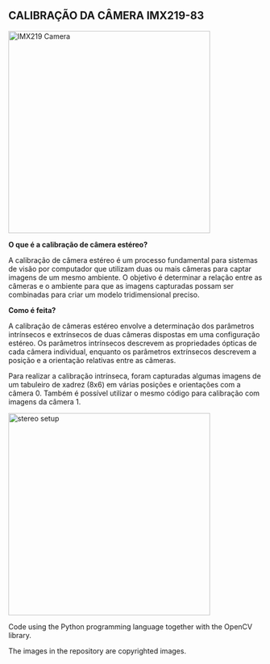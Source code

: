 ## CALIBRAÇÃO DA CÂMERA IMX219-83 

<img align="center" alt="IMX219 Camera" width="400px" src="https://www.waveshare.com/img/devkit/accBoard/IMX219-83-Stereo-Camera/IMX219-83-Stereo-Camera-details-size.jpg"/>

**O que é a calibração de câmera estéreo?**

A calibração de câmera estéreo é um processo fundamental para sistemas de visão por computador que utilizam duas ou mais câmeras para captar imagens de um mesmo ambiente. O objetivo é determinar a relação entre as câmeras e o ambiente para que as imagens capturadas possam ser combinadas para criar um modelo tridimensional preciso.

**Como é feita?**

A calibração de câmeras estéreo envolve a determinação dos parâmetros intrínsecos e extrínsecos de duas câmeras dispostas em uma configuração estéreo. Os parâmetros intrínsecos descrevem as propriedades ópticas de cada câmera individual, enquanto os parâmetros extrínsecos descrevem a posição e a orientação relativas entre as câmeras.

Para realizar a calibração intrínseca, foram capturadas algumas imagens de um tabuleiro de xadrez (8x6) em várias posições e orientações com a câmera 0. Também é possível utilizar o mesmo código para calibração com imagens da câmera 1.

<img align="center" alt="stereo setup" width="400px" src="https://souri.sh/assets/images/blog/stereo_calibration/1.png"/>

Code using the Python programming language together with the OpenCV library.

The images in the repository are copyrighted images.
